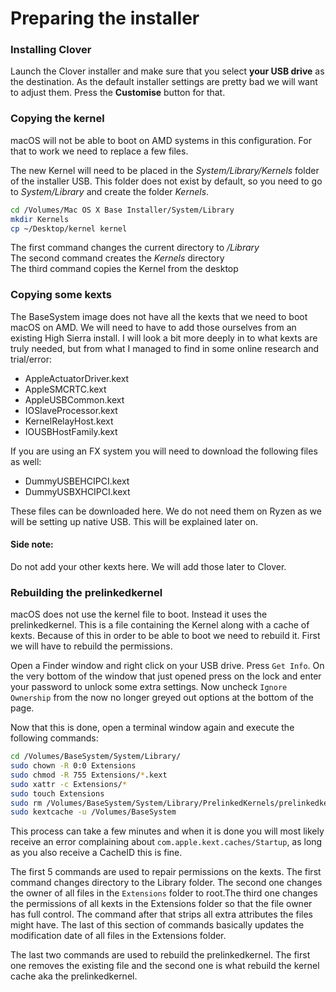# Preparing the installer

### Installing Clover

Launch the Clover installer and make sure that you select **your USB drive** as the destination. As the default installer settings are pretty bad we will want to adjust them. Press the **Customise** button for that.

### Copying the kernel

macOS will not be able to boot on AMD systems in this configuration. For that to work we need to replace a few files.

The new Kernel will need to be placed in the _System/Library/Kernels_ folder of the installer USB. This folder does not exist by default, so you need to go to _System/Library_ and create the folder _Kernels_. 

```bash
cd /Volumes/Mac OS X Base Installer/System/Library
mkdir Kernels
cp ~/Desktop/kernel kernel
```

The first command changes the current directory to _/Library_  
The second command creates the _Kernels_ directory  
The third command copies the Kernel from the desktop

### Copying some kexts

The BaseSystem image does not have all the kexts that we need to boot macOS on AMD. We will need to have to add those ourselves from an existing High Sierra install. I will look a bit more deeply in to what kexts are truly needed, but from what I managed to find in some online research and trial/error:

* AppleActuatorDriver.kext
* AppleSMCRTC.kext
* AppleUSBCommon.kext
* IOSlaveProcessor.kext
* KernelRelayHost.kext
* IOUSBHostFamily.kext

If you are using an FX system you will need to download the following files as well:

* DummyUSBEHCIPCI.kext
* DummyUSBXHCIPCI.kext

These files can be downloaded here. We do not need them on Ryzen as we will be setting up native USB. This will be explained later on.

#### Side note:

Do not add your other kexts here. We will add those later to Clover.

### Rebuilding the prelinkedkernel

macOS does not use the kernel file to boot. Instead it uses the prelinkedkernel. This is a file containing the Kernel along with a cache of kexts. Because of this in order to be able to boot we need to rebuild it. First we will have to rebuild the permissions. 

Open a Finder window and right click on your USB drive. Press `Get Info`. On the very bottom of the window that just opened press on the lock and enter your password to unlock some extra settings. Now uncheck `Ignore Ownership` from the now no longer greyed out options at the bottom of the page.

Now that this is done, open a terminal window again and execute the following commands:

```bash
cd /Volumes/BaseSystem/System/Library/
sudo chown -R 0:0 Extensions
sudo chmod -R 755 Extensions/*.kext
sudo xattr -c Extensions/*
sudo touch Extensions
sudo rm /Volumes/BaseSystem/System/Library/PrelinkedKernels/prelinkedkernel
sudo kextcache -u /Volumes/BaseSystem
```

This process can take a few minutes and when it is done you will most likely receive an error complaining about `com.apple.kext.caches/Startup`, as long as you also receive a CacheID this is fine.

The first 5 commands are used to repair permissions on the kexts. The first command changes directory to the Library folder. The second one changes the owner of all files in the `Extensions` folder to root.The third one changes the permissions of all kexts in the Extensions folder so that the file owner has full control. The command after that strips all extra attributes the files might have. The last of this section of commands basically updates the modification date of all files in the Extensions folder.

The last two commands are used to rebuild the prelinkedkernel. The first one removes the existing file and the second one is what rebuild the kernel cache aka the prelinkedkernel.

